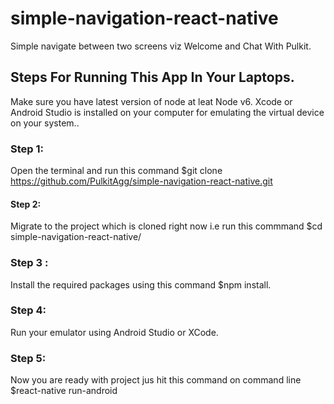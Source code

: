 # simple-navigation-react-native
Simple navigate between two screens viz Welcome and Chat With Pulkit.

## Steps For Running This App In Your Laptops.
Make sure you have latest version of node at leat Node v6. Xcode or Android Studio is installed on your computer for emulating the virtual device on your system..

### Step 1:
Open the terminal and run this command $git clone https://github.com/PulkitAgg/simple-navigation-react-native.git

#### Step 2:
Migrate to the project which is cloned right now i.e run this commmand $cd simple-navigation-react-native/

### Step 3 : 
Install the required packages using this command $npm install.

### Step 4:
Run your emulator using Android Studio or XCode.

### Step 5:
Now you are ready with project jus hit this command on command line $react-native run-android
